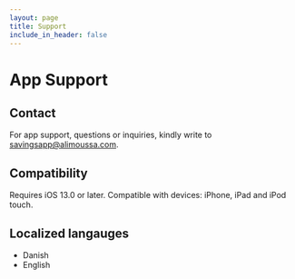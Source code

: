 ```yaml
---
layout: page
title: Support
include_in_header: false
---
```


# App Support

## Contact

For app support, questions or inquiries, kindly write to [savingsapp@alimoussa.com](mailto:savingsapp@alimoussa.com).

## Compatibility

Requires iOS 13.0 or later. Compatible with devices: iPhone, iPad and iPod touch.

## Localized langauges

- Danish
- English
